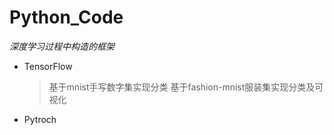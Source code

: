 # Python_Code
*深度学习过程中构造的框架*

* TensorFlow  
  > 基于mnist手写数字集实现分类
  > 基于fashion-mnist服装集实现分类及可视化
  
* Pytroch

